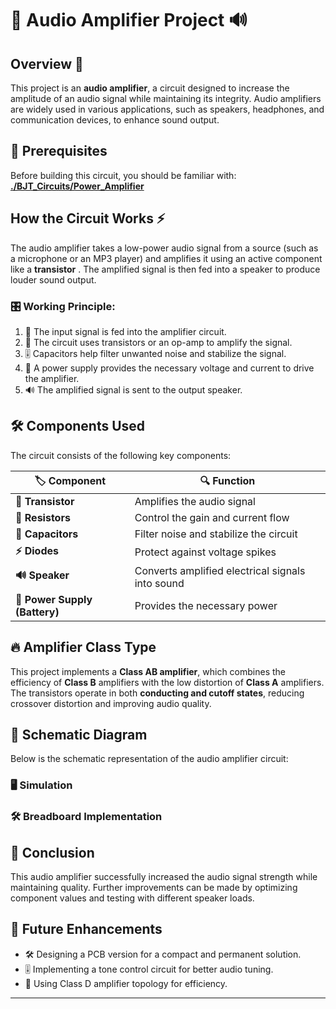 # 🎵 Audio Amplifier Project 🔊

## Overview 🚀
This project is an **audio amplifier**, a circuit designed to increase the amplitude of an audio signal while maintaining its integrity. Audio amplifiers are widely used in various applications, such as speakers, headphones, and communication devices, to enhance sound output.

## 📌 Prerequisites

Before building this circuit, you should be familiar with:
**[./BJT_Circuits/Power_Amplifier](../BJT_Circuits/Power_Amplifier)**

## How the Circuit Works ⚡
The audio amplifier takes a low-power audio signal from a source (such as a microphone or an MP3 player) and amplifies it using an active component like a **transistor** . The amplified signal is then fed into a speaker to produce louder sound output.

### 🎛️ Working Principle:
1. 🎤 The input signal is fed into the amplifier circuit.
2. 📢 The circuit uses transistors or an op-amp to amplify the signal.
3. 🎚️ Capacitors help filter unwanted noise and stabilize the signal.
4. 🔋 A power supply provides the necessary voltage and current to drive the amplifier.
5. 🔊 The amplified signal is sent to the output speaker.

## 🛠 Components Used
The circuit consists of the following key components:

| 🏷️ Component | 🔍 Function |
|------------------|----------|
| **🔼  Transistor** | Amplifies the audio signal |
| **📏 Resistors** | Control the gain and current flow |
| **🔵 Capacitors** | Filter noise and stabilize the circuit |
| **⚡ Diodes** | Protect against voltage spikes |
| **🔊 Speaker** | Converts amplified electrical signals into sound |
| **🔋 Power Supply (Battery)** | Provides the necessary power |

## 🔥 Amplifier Class Type
This project implements a **Class AB amplifier**, which combines the efficiency of **Class B** amplifiers with the low distortion of **Class A** amplifiers. The transistors operate in both **conducting and cutoff states**, reducing crossover distortion and improving audio quality.

## 📜 Schematic Diagram
Below is the schematic representation of the audio amplifier circuit:


### **🖥️ Simulation**


### **🛠 Breadboard Implementation**


## 🎯 Conclusion
This audio amplifier successfully increased the audio signal strength while maintaining quality. Further improvements can be made by optimizing component values and testing with different speaker loads.

## 🚀 Future Enhancements
- 🛠 Designing a PCB version for a compact and permanent solution.
- 🎚️ Implementing a tone control circuit for better audio tuning.
- 🔋 Using Class D amplifier topology for efficiency.

---
